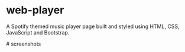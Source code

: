 # web-player
<p>A Spotify themed music player page built and styled using HTML, CSS, JavaScript and
Bootstrap.</p>
# screenshots
